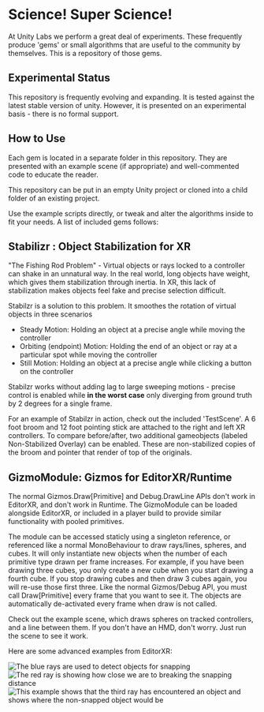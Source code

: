 # Science!  Super Science!

At Unity Labs we perform a great deal of experiments.  These frequently produce 'gems' or small algorithms that are useful to the community by themselves.  This is a repository of those gems.

## Experimental Status
This repository is frequently evolving and expanding.  It is tested against the latest stable version of unity.  However, it is presented on an experimental basis - there is no formal support.

## How to Use ##
Each gem is located in a separate folder in this repository.  They are presented with an example scene (if appropriate) and well-commented code to educate the reader.  

This repository can be put in an empty Unity project or cloned into a child folder of an existing project.  

Use the example scripts directly, or tweak and alter the algorithms inside to fit your needs.  A list of included gems follows:

## Stabilizr : Object Stabilization for XR
"The Fishing Rod Problem" - Virtual objects or rays locked to a controller can shake in an unnatural way.  In the real world, long objects have weight, which gives them stabilization through inertia.  In XR, this lack of stabilization makes objects feel fake and precise selection difficult.

Stabilzr is a solution to this problem.  It smoothes the rotation of virtual objects in three scenarios
- Steady Motion: Holding an object at a precise angle while moving the controller
- Orbiting (endpoint) Motion: Holding the end of an object or ray at a particular spot while moving the controller
- Still Motion: Holding an object at a precise angle while clicking a button on the controller

Stabilzr works without adding lag to large sweeping motions - precise control is enabled while **in the worst case** only diverging from ground truth by 2 degrees for a single frame.

For an example of Stabilzr in action, check out the included 'TestScene'.  A 6 foot broom and 12 foot pointing stick are attached to the right and left XR controllers.  To compare before/after, two additional gameobjects (labeled Non-Stabilized Overlay) can be enabled.  These are non-stabilized copies of the broom and pointer that render of top of the originals.

## GizmoModule: Gizmos for EditorXR/Runtime
The normal Gizmos.Draw[Primitive] and Debug.DrawLine APIs don't work in EditorXR, and don't work in Runtime. The GizmoModule can be loaded alongside EditorXR, or included in a player build to provide similar functionality with pooled primitives.

The module can be accessed staticly using a singleton reference, or referenced like a normal MonoBehaviour to draw rays/lines, spheres, and cubes. It will only instantiate new objects when the number of each primitive type drawn per frame increases. For example, if you have been drawing three cubes, you only create a new cube when you start drawing a fourth cube. If you stop drawing cubes and then draw 3 cubes again, you will re-use those first three. Like the normal Gizmos/Debug API, you must call Draw[Primitive] every frame that you want to see it. The objects are automatically de-activated every frame when draw is not called.

Check out the example scene, which draws spheres on tracked controllers, and a line between them. If you don't have an HMD, don't worry. Just run the scene to see it work.

Here are some advanced examples from EditorXR:

![The blue rays are used to detect objects for snapping](https://github.com/Unity-Technologies/SuperScience/raw/docs-assets/GizmoModule/example-1.png)
![The red ray is showing how close we are to breaking the snapping distance](https://github.com/Unity-Technologies/SuperScience/raw/docs-assets/GizmoModule/example-2.png)
![This example shows that the third ray has encountered an object and shows where the non-snapped object would be](https://github.com/Unity-Technologies/SuperScience/raw/docs-assets/GizmoModule/example-3.png)
